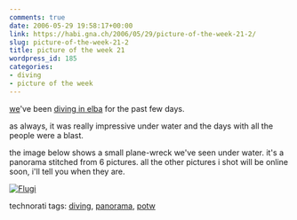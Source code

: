 ```yaml
---
comments: true
date: 2006-05-29 19:58:17+00:00
link: https://habi.gna.ch/2006/05/29/picture-of-the-week-21-2/
slug: picture-of-the-week-21-2
title: picture of the week 21
wordpress_id: 185
categories:
- diving
- picture of the week
---
```



[we](http://www.dck.ch/)'ve been [diving in elba](http://omnisub.com/) for the past few days.



as always, it was really impressive under water and the days with all the people were a blast.
  
the image below shows a small plane-wreck we've seen under water. it's a panorama stitched from 6 pictures. all the other pictures i shot will be online soon, i'll tell you when they are.



[![Flugi](https://habi.gna.ch/blog/images/flugi-tm.jpg)](https://habi.gna.ch/blog/images/flugi.jpg)





technorati tags: [diving](http://www.technorati.com/tag/diving), [panorama](http://www.technorati.com/tag/panorama), [potw](http://www.technorati.com/tag/potw)
